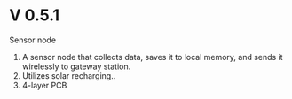 # V 0.5.1
Sensor node
1. A sensor node that collects data, saves it to local memory, and sends it wirelessly to gateway station.
1. Utilizes solar recharging..
1. 4-layer PCB

